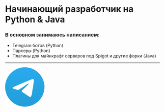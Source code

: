 # Начинающий разработчик на Python & Java

### В основном занимаюсь написанием:
- Telegram ботов (Python)
- Парсеры (Python)
- Плагины для майнкрафт серверов под Spigot и другие форки (Java)

---

[![Telegram](telegram-icon.png)](https://t.me/san1rope)
